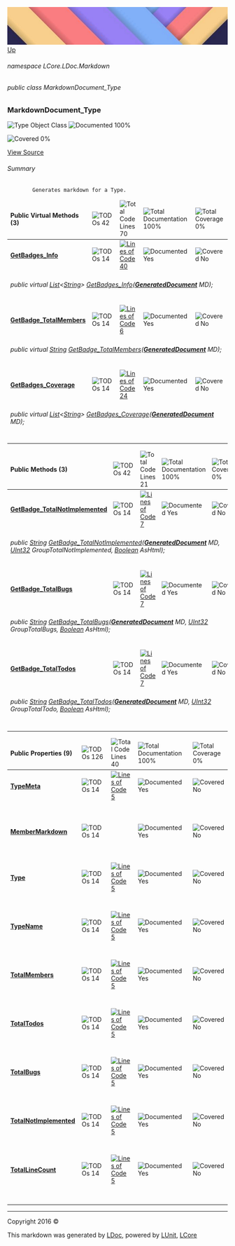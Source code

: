 ![](../Content/LDoc-banner-small.png "")
[Up](LDoc.md)

###### namespace LCore.LDoc.Markdown

###### public class MarkdownDocument_Type

### MarkdownDocument_Type

 ![Type Object Class](http://b.repl.ca/v1/Type-Object%20Class-blue.png "") ![Documented 100%](http://b.repl.ca/v1/Documented-100%25-brightgreen.png "")

![Covered 0%](http://b.repl.ca/v1/Covered-0%25-red.png "")

[View Source](../Markdown/Generators/MarkdownDocument_Type.cs#L)

###### Summary

            Generates markdown for a Type.
            

<table>
<thead><tr><td><h4>Public Virtual Methods <strong>(3)</strong></h4></td>
<td><img src="http://b.repl.ca/v1/TODOs-42-orange.png" alt="TODOs 42" /></td>
<td><img src="http://b.repl.ca/v1/Total%20Code%20Lines-70-blue.png" alt="Total Code Lines 70" /></td>
<td><img src="http://b.repl.ca/v1/Total%20Documentation-100%25-brightgreen.png" alt="Total Documentation 100%" /></td>
<td><img src="http://b.repl.ca/v1/Total%20Coverage-0%25-red.png" alt="Total Coverage 0%" /></td></tr></thead>
<tr><td><h4><strong><a href="MarkdownDocument_Type_GetBadges_Info.md" alt="">GetBadges_Info</a></strong></h4></td>
<td><img src="http://b.repl.ca/v1/TODOs-14-yellow.png" alt="TODOs 14" />   </td>
<td><a href="../Markdown/Generators/MarkdownDocument_Type.cs#L226" alt=""><img src="http://b.repl.ca/v1/Lines%20of%20Code-40-blue.png" alt="Lines of Code 40" /></a></td>
<td><img src="http://b.repl.ca/v1/Documented-Yes-brightgreen.png" alt="Documented Yes" /></td>
<td><img src="http://b.repl.ca/v1/Covered-No-red.png" alt="Covered No" /></td></tr>
<tr><td align="Left" colspan="5"><h6>public virtual <a href="https://msdn.microsoft.com/en-us/library/6sh2ey19.aspx" alt="" target="_blank">List</a>&lt;<a href="https://msdn.microsoft.com/en-us/library/system.string.aspx" alt="">String</a>&gt; <a href="../docs" alt="">GetBadges_Info</a>(<strong><a href="GeneratedDocument.md" alt="">GeneratedDocument</a></strong> MD);</h6>
</td>
</tr>
<tr><td><h4><strong><a href="MarkdownDocument_Type_GetBadge_TotalMembers.md" alt="">GetBadge_TotalMembers</a></strong></h4></td>
<td><img src="http://b.repl.ca/v1/TODOs-14-yellow.png" alt="TODOs 14" />   </td>
<td><a href="../Markdown/Generators/MarkdownDocument_Type.cs#L286" alt=""><img src="http://b.repl.ca/v1/Lines%20of%20Code-6-blue.png" alt="Lines of Code 6" /></a></td>
<td><img src="http://b.repl.ca/v1/Documented-Yes-brightgreen.png" alt="Documented Yes" /></td>
<td><img src="http://b.repl.ca/v1/Covered-No-red.png" alt="Covered No" /></td></tr>
<tr><td align="Left" colspan="5"><h6>public virtual <a href="https://msdn.microsoft.com/en-us/library/system.string.aspx" alt="">String</a> <a href="../docs" alt="">GetBadge_TotalMembers</a>(<strong><a href="GeneratedDocument.md" alt="">GeneratedDocument</a></strong> MD);</h6>
</td>
</tr>
<tr><td><h4><strong><a href="MarkdownDocument_Type_GetBadges_Coverage.md" alt="">GetBadges_Coverage</a></strong></h4></td>
<td><img src="http://b.repl.ca/v1/TODOs-14-yellow.png" alt="TODOs 14" />   </td>
<td><a href="../Markdown/Generators/MarkdownDocument_Type.cs#L296" alt=""><img src="http://b.repl.ca/v1/Lines%20of%20Code-24-blue.png" alt="Lines of Code 24" /></a></td>
<td><img src="http://b.repl.ca/v1/Documented-Yes-brightgreen.png" alt="Documented Yes" /></td>
<td><img src="http://b.repl.ca/v1/Covered-No-red.png" alt="Covered No" /></td></tr>
<tr><td align="Left" colspan="5"><h6>public virtual <a href="https://msdn.microsoft.com/en-us/library/6sh2ey19.aspx" alt="" target="_blank">List</a>&lt;<a href="https://msdn.microsoft.com/en-us/library/system.string.aspx" alt="">String</a>&gt; <a href="../docs" alt="">GetBadges_Coverage</a>(<strong><a href="GeneratedDocument.md" alt="">GeneratedDocument</a></strong> MD);</h6>
</td>
</tr>
<tr><td width="850px" colspan="5"></td></tr>
</table>


<table>
<thead><tr><td><h4>Public Methods <strong>(3)</strong></h4></td>
<td><img src="http://b.repl.ca/v1/TODOs-42-orange.png" alt="TODOs 42" /></td>
<td><img src="http://b.repl.ca/v1/Total%20Code%20Lines-21-blue.png" alt="Total Code Lines 21" /></td>
<td><img src="http://b.repl.ca/v1/Total%20Documentation-100%25-brightgreen.png" alt="Total Documentation 100%" /></td>
<td><img src="http://b.repl.ca/v1/Total%20Coverage-0%25-red.png" alt="Total Coverage 0%" /></td></tr></thead>
<tr><td><h4><strong><a href="MarkdownDocument_Type_GetBadge_TotalNotImplemented.md" alt="">GetBadge_TotalNotImplemented</a></strong></h4></td>
<td><img src="http://b.repl.ca/v1/TODOs-14-yellow.png" alt="TODOs 14" />   </td>
<td><a href="../Markdown/Generators/MarkdownDocument_Type.cs#L340" alt=""><img src="http://b.repl.ca/v1/Lines%20of%20Code-7-blue.png" alt="Lines of Code 7" /></a></td>
<td><img src="http://b.repl.ca/v1/Documented-Yes-brightgreen.png" alt="Documented Yes" /></td>
<td><img src="http://b.repl.ca/v1/Covered-No-red.png" alt="Covered No" /></td></tr>
<tr><td align="Left" colspan="5"><h6>public <a href="https://msdn.microsoft.com/en-us/library/system.string.aspx" alt="">String</a> <a href="../docs" alt="">GetBadge_TotalNotImplemented</a>(<strong><a href="GeneratedDocument.md" alt="">GeneratedDocument</a></strong> MD, <a href="https://msdn.microsoft.com/en-us/library/system.uint32.aspx" alt="">UInt32</a> GroupTotalNotImplemented, <a href="https://msdn.microsoft.com/en-us/library/system.boolean.aspx" alt="">Boolean</a> AsHtml);</h6>
</td>
</tr>
<tr><td><h4><strong><a href="MarkdownDocument_Type_GetBadge_TotalBugs.md" alt="">GetBadge_TotalBugs</a></strong></h4></td>
<td><img src="http://b.repl.ca/v1/TODOs-14-yellow.png" alt="TODOs 14" />   </td>
<td><a href="../Markdown/Generators/MarkdownDocument_Type.cs#L350" alt=""><img src="http://b.repl.ca/v1/Lines%20of%20Code-7-blue.png" alt="Lines of Code 7" /></a></td>
<td><img src="http://b.repl.ca/v1/Documented-Yes-brightgreen.png" alt="Documented Yes" /></td>
<td><img src="http://b.repl.ca/v1/Covered-No-red.png" alt="Covered No" /></td></tr>
<tr><td align="Left" colspan="5"><h6>public <a href="https://msdn.microsoft.com/en-us/library/system.string.aspx" alt="">String</a> <a href="../docs" alt="">GetBadge_TotalBugs</a>(<strong><a href="GeneratedDocument.md" alt="">GeneratedDocument</a></strong> MD, <a href="https://msdn.microsoft.com/en-us/library/system.uint32.aspx" alt="">UInt32</a> GroupTotalBugs, <a href="https://msdn.microsoft.com/en-us/library/system.boolean.aspx" alt="">Boolean</a> AsHtml);</h6>
</td>
</tr>
<tr><td><h4><strong><a href="MarkdownDocument_Type_GetBadge_TotalTodos.md" alt="">GetBadge_TotalTodos</a></strong></h4></td>
<td><img src="http://b.repl.ca/v1/TODOs-14-yellow.png" alt="TODOs 14" />   </td>
<td><a href="../Markdown/Generators/MarkdownDocument_Type.cs#L360" alt=""><img src="http://b.repl.ca/v1/Lines%20of%20Code-7-blue.png" alt="Lines of Code 7" /></a></td>
<td><img src="http://b.repl.ca/v1/Documented-Yes-brightgreen.png" alt="Documented Yes" /></td>
<td><img src="http://b.repl.ca/v1/Covered-No-red.png" alt="Covered No" /></td></tr>
<tr><td align="Left" colspan="5"><h6>public <a href="https://msdn.microsoft.com/en-us/library/system.string.aspx" alt="">String</a> <a href="../docs" alt="">GetBadge_TotalTodos</a>(<strong><a href="GeneratedDocument.md" alt="">GeneratedDocument</a></strong> MD, <a href="https://msdn.microsoft.com/en-us/library/system.uint32.aspx" alt="">UInt32</a> GroupTotalTodo, <a href="https://msdn.microsoft.com/en-us/library/system.boolean.aspx" alt="">Boolean</a> AsHtml);</h6>
</td>
</tr>
<tr><td width="850px" colspan="5"></td></tr>
</table>


<table>
<thead><tr><td><h4>Public Properties <strong>(9)</strong></h4></td>
<td><img src="http://b.repl.ca/v1/TODOs-126-orange.png" alt="TODOs 126" /></td>
<td><img src="http://b.repl.ca/v1/Total%20Code%20Lines-40-blue.png" alt="Total Code Lines 40" /></td>
<td><img src="http://b.repl.ca/v1/Total%20Documentation-100%25-brightgreen.png" alt="Total Documentation 100%" /></td>
<td><img src="http://b.repl.ca/v1/Total%20Coverage-0%25-red.png" alt="Total Coverage 0%" /></td></tr></thead>
<tr><td><h4><strong><a href="MarkdownDocument_Type_TypeMeta.md" alt="">TypeMeta</a></strong></h4></td>
<td><img src="http://b.repl.ca/v1/TODOs-14-yellow.png" alt="TODOs 14" />   </td>
<td><a href="../Markdown/Generators/MarkdownDocument_Type.cs#L22" alt=""><img src="http://b.repl.ca/v1/Lines%20of%20Code-5-blue.png" alt="Lines of Code 5" /></a></td>
<td><img src="http://b.repl.ca/v1/Documented-Yes-brightgreen.png" alt="Documented Yes" /></td>
<td><img src="http://b.repl.ca/v1/Covered-No-red.png" alt="Covered No" /></td></tr>
<tr><td align="Left" colspan="5"><h6></h6>
</td>
</tr>
<tr><td><h4><strong><a href="MarkdownDocument_Type_MemberMarkdown.md" alt="">MemberMarkdown</a></strong></h4></td>
<td><img src="http://b.repl.ca/v1/TODOs-14-yellow.png" alt="TODOs 14" />   </td>
<td></td>
<td><img src="http://b.repl.ca/v1/Documented-Yes-brightgreen.png" alt="Documented Yes" /></td>
<td><img src="http://b.repl.ca/v1/Covered-No-red.png" alt="Covered No" /></td></tr>
<tr><td align="Left" colspan="5"><h6></h6>
</td>
</tr>
<tr><td><h4><strong><a href="MarkdownDocument_Type_Type.md" alt="">Type</a></strong></h4></td>
<td><img src="http://b.repl.ca/v1/TODOs-14-yellow.png" alt="TODOs 14" />   </td>
<td><a href="../Markdown/Generators/MarkdownDocument_Type.cs#L33" alt=""><img src="http://b.repl.ca/v1/Lines%20of%20Code-5-blue.png" alt="Lines of Code 5" /></a></td>
<td><img src="http://b.repl.ca/v1/Documented-Yes-brightgreen.png" alt="Documented Yes" /></td>
<td><img src="http://b.repl.ca/v1/Covered-No-red.png" alt="Covered No" /></td></tr>
<tr><td align="Left" colspan="5"><h6></h6>
</td>
</tr>
<tr><td><h4><strong><a href="MarkdownDocument_Type_TypeName.md" alt="">TypeName</a></strong></h4></td>
<td><img src="http://b.repl.ca/v1/TODOs-14-yellow.png" alt="TODOs 14" />   </td>
<td><a href="../Markdown/Generators/MarkdownDocument_Type.cs#L38" alt=""><img src="http://b.repl.ca/v1/Lines%20of%20Code-5-blue.png" alt="Lines of Code 5" /></a></td>
<td><img src="http://b.repl.ca/v1/Documented-Yes-brightgreen.png" alt="Documented Yes" /></td>
<td><img src="http://b.repl.ca/v1/Covered-No-red.png" alt="Covered No" /></td></tr>
<tr><td align="Left" colspan="5"><h6></h6>
</td>
</tr>
<tr><td><h4><strong><a href="MarkdownDocument_Type_TotalMembers.md" alt="">TotalMembers</a></strong></h4></td>
<td><img src="http://b.repl.ca/v1/TODOs-14-yellow.png" alt="TODOs 14" />   </td>
<td><a href="../Markdown/Generators/MarkdownDocument_Type.cs#L43" alt=""><img src="http://b.repl.ca/v1/Lines%20of%20Code-5-blue.png" alt="Lines of Code 5" /></a></td>
<td><img src="http://b.repl.ca/v1/Documented-Yes-brightgreen.png" alt="Documented Yes" /></td>
<td><img src="http://b.repl.ca/v1/Covered-No-red.png" alt="Covered No" /></td></tr>
<tr><td align="Left" colspan="5"><h6></h6>
</td>
</tr>
<tr><td><h4><strong><a href="MarkdownDocument_Type_TotalTodos.md" alt="">TotalTodos</a></strong></h4></td>
<td><img src="http://b.repl.ca/v1/TODOs-14-yellow.png" alt="TODOs 14" />   </td>
<td><a href="../Markdown/Generators/MarkdownDocument_Type.cs#L48" alt=""><img src="http://b.repl.ca/v1/Lines%20of%20Code-5-blue.png" alt="Lines of Code 5" /></a></td>
<td><img src="http://b.repl.ca/v1/Documented-Yes-brightgreen.png" alt="Documented Yes" /></td>
<td><img src="http://b.repl.ca/v1/Covered-No-red.png" alt="Covered No" /></td></tr>
<tr><td align="Left" colspan="5"><h6></h6>
</td>
</tr>
<tr><td><h4><strong><a href="MarkdownDocument_Type_TotalBugs.md" alt="">TotalBugs</a></strong></h4></td>
<td><img src="http://b.repl.ca/v1/TODOs-14-yellow.png" alt="TODOs 14" />   </td>
<td><a href="../Markdown/Generators/MarkdownDocument_Type.cs#L53" alt=""><img src="http://b.repl.ca/v1/Lines%20of%20Code-5-blue.png" alt="Lines of Code 5" /></a></td>
<td><img src="http://b.repl.ca/v1/Documented-Yes-brightgreen.png" alt="Documented Yes" /></td>
<td><img src="http://b.repl.ca/v1/Covered-No-red.png" alt="Covered No" /></td></tr>
<tr><td align="Left" colspan="5"><h6></h6>
</td>
</tr>
<tr><td><h4><strong><a href="MarkdownDocument_Type_TotalNotImplemented.md" alt="">TotalNotImplemented</a></strong></h4></td>
<td><img src="http://b.repl.ca/v1/TODOs-14-yellow.png" alt="TODOs 14" />   </td>
<td><a href="../Markdown/Generators/MarkdownDocument_Type.cs#L58" alt=""><img src="http://b.repl.ca/v1/Lines%20of%20Code-5-blue.png" alt="Lines of Code 5" /></a></td>
<td><img src="http://b.repl.ca/v1/Documented-Yes-brightgreen.png" alt="Documented Yes" /></td>
<td><img src="http://b.repl.ca/v1/Covered-No-red.png" alt="Covered No" /></td></tr>
<tr><td align="Left" colspan="5"><h6></h6>
</td>
</tr>
<tr><td><h4><strong><a href="MarkdownDocument_Type_TotalLineCount.md" alt="">TotalLineCount</a></strong></h4></td>
<td><img src="http://b.repl.ca/v1/TODOs-14-yellow.png" alt="TODOs 14" />   </td>
<td><a href="../Markdown/Generators/MarkdownDocument_Type.cs#L63" alt=""><img src="http://b.repl.ca/v1/Lines%20of%20Code-5-blue.png" alt="Lines of Code 5" /></a></td>
<td><img src="http://b.repl.ca/v1/Documented-Yes-brightgreen.png" alt="Documented Yes" /></td>
<td><img src="http://b.repl.ca/v1/Covered-No-red.png" alt="Covered No" /></td></tr>
<tr><td align="Left" colspan="5"><h6></h6>
</td>
</tr>
<tr><td width="850px" colspan="5"></td></tr>
</table>




---

Copyright 2016 &copy; [](../../README.md) [](../../TableOfContents.md)

This markdown was generated by [LDoc](https://github.com/CodeSingularity/LDoc), powered by [LUnit](https://github.com/CodeSingularity/LUnit), [LCore](https://github.com/CodeSingularity/LCore)
